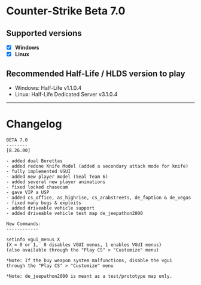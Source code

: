 # Counter-Strike Beta 7.0

## Supported versions
- [x] **Windows**
- [x] **Linux**

## Recommended Half-Life / HLDS version to play
- Windows: Half-Life v1.1.0.4 
- Linux: Half-Life Dedicated Server v3.1.0.4
_____

# Changelog

```
BETA 7.0
--------
[8.26.00]

- added dual Berettas
- added redone Knife Model (added a secondary attack mode for knife)
- fully implemented VGUI
- added new player model (Seal Team 6)
- added several new player animations
- fixed locked chasecam
- gave VIP a USP
- added cs_office, as_highrise, cs_arabstreets, de_foption & de_vegas
- fixed many bugs & exploits
- added driveable vehicle support
- added driveable vehicle test map de_jeepathon2000

New Commands:
------------

setinfo vgui_menus X  
{X = 0 or 1,  0 disables VGUI menus, 1 enables VGUI menus}
(also available through the "Play CS" > "Customize" menu)

*Note: If the buy weapon system malfunctions, disable the vgui
through the "Play CS" > "Customize" menu

*Note: de_jeepathon2000 is meant as a test/prototype map only.
```